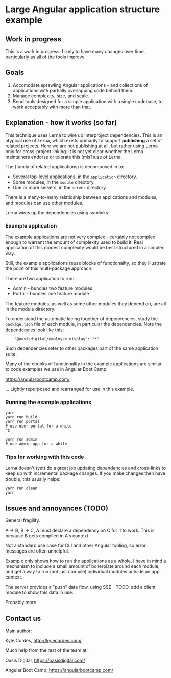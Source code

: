# Large Angular application structure example

## Work in progress

This is a work in progress. Likely to have many changes over time,
particularly as all of the tools improve.

## Goals

1. Accomodate sprawling Angular applications - and collections of applications
   with partially overlapping code behind them.
2. Manage complexity, size, and scale.
3. Bend tools designed for a simple application with a single codebase, to work
   acceptably with more than that.

## Explanation - how it works (so far)

This technique uses Lerna to wire up interproject dependencies. This is an
atypical use of Lerna, which exists primarily to support **publishing** a set of
related projects. Here we are not publishing at all, but rather using Lerna only
for cross-project linking. It is not yet clear whether the Lerna maintainers
endorse or tolerate this (mis?)use of Lerna.

The (family of related applications) is decomposed in to:

* Several top-level applications, in the `application` directory.
* Some modules, in the `module` directory.
* One or more servers, in the `server` directory.

There is a many-to-many relatioship between applications and modules, and
modules can use other modules.

Lerna wires up the dependencies using symlinks.

### Example application

The example applications are not very complex - certainly not complex enough to
warrant the amount of complexity used to build it. Real application of this
modest complexity would be best structured in a simpler way.

Still, the example applications reuse blocks of functionality, so they
illustrate the point of this multi-package approach.

There are two application to run:

* Admin - bundles two feature modules
* Portal - bundles one feature module

The feature modules, as well as some other modules they depend on, are all in
the module directory.

To understand the automatic lacing together of dependencies, study the
`package.json` file of each module, in particular the dependencies. Note the
dependencies look like this:

```
    "@oasisdigital/employee-display": "*"
```

Such dependencies refer to other packages part of the same application suite.

Many of the chunks of functionality in the example applications are similar to
code examples we use in Angular Boot Camp:

https://angularbootcamp.com/

... Lightly repurposed and rearranged for use in this example.


### Running the example applications

```
yarn
yarn run build
yarn run portal
# use user portal for a while
^C

yarn run admin
# use admin app for a while
```

### Tips for working with this code

Lerna doesn't (yet) do a great job updating dependencies and cross-links to keep
up with incremental package changes. If you make changes then have trouble, this
usually helps:

```
yarn run clean
yarn
```

## Issues and annoyances (TODO)

General fragility.

A -> B, B -> C, A must declare a dependency on C for it to work. This is
because B gets compiled in A's context.

Not a standard use case for CLI and other Angular tooling, so error messages are
often unhelpful.

Example only shows how to run the applications as a whole. I have in mind a
mechanism to include a small amount of boilerplate around each module, and get a
way to run (not just compile) individual modules outside an app context.

The server provides a "push" data flow, using SSE - TODO, add a client module to
show this data in use.

Probably more.

## Contact us

Main author:

Kyle Cordes, http://kylecordes.com/

Much help from the rest of the team at:

Oasis Digital, https://oasisdigital.com/

Angular Boot Camp, https://angularbootcamp.com/

